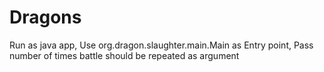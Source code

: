 # Dragons

Run as java app,
Use org.dragon.slaughter.main.Main as Entry point,
Pass number of times battle should be repeated as argument